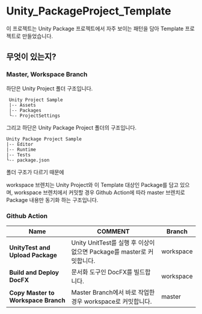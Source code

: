 # Unity_PackageProject_Template

이 프로젝트는 Unity Package 프로젝트에서 자주 보이는 패턴을 담아 Template 프로젝트로 만들었습니다.

## 무엇이 있는지?

### Master, Workspace Branch

하단은 Unity Project 폴더 구조입니다.

```
 Unity Project Sample
 |-- Assets
 |-- Packages
 └-- ProjectSettings
 ```
 
 그리고 하단은 Unity Package Project 폴더의 구조입니다.
 
 ```
 Unity Package Project Sample
 |-- Editor
 |-- Runtime
 |-- Tests
 └-- package.json
 ```
 
 폴더 구조가 다르기 때문에 
 
 workspace 브렌치는 Unity Project와 이 Template 대상인 Package를 담고 있으며,
 workspace 브렌치에서 커밋할 경우 Github Action에 따라 master 브렌치로 Package 내용만 동기화 하는 구조입니다.
 

### Github Action
| Name | COMMENT | Branch |
| ------ | ------ | ------ |
| <b>UnityTest and Upload Package</b> | Unity UnitTest를 실행 후 이상이 없으면 Package를 master로 커밋합니다. | workspace |
| <b>Build and Deploy DocFX</b> | 문서화 도구인 DocFX를 빌드합니다. | workspace |
| <b>Copy Master to Workspace Branch</b> | Master Branch에서 바로 작업한 경우 workspace로 커밋합니다. | master |
